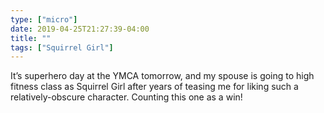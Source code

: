 ```yaml
---
type: ["micro"]
date: 2019-04-25T21:27:39-04:00
title: ""
tags: ["Squirrel Girl"]
---
```

It’s superhero day at the YMCA tomorrow, and my spouse is going to high fitness class as Squirrel Girl after years of teasing me for liking such a relatively-obscure character. Counting this one as a win!
